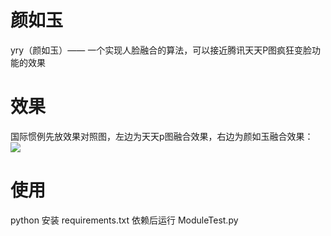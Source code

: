 # 颜如玉
yry（颜如玉）—— 一个实现人脸融合的算法，可以接近腾讯天天P图疯狂变脸功能的效果

# 效果
国际惯例先放效果对照图，左边为天天p图融合效果，右边为颜如玉融合效果：
![](http://curzbin.oss-cn-shenzhen.aliyuncs.com/compare.jpg)

# 使用
python 安装 requirements.txt 依赖后运行 ModuleTest.py

